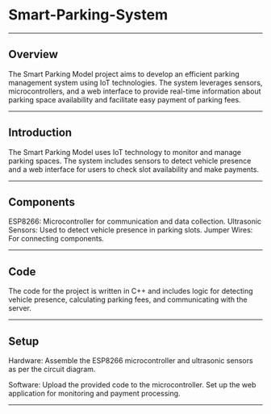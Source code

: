 # Smart-Parking-System
***
## Overview
The Smart Parking Model project aims to develop an efficient parking management system using IoT technologies. The system leverages sensors, microcontrollers, and a web interface to provide real-time information about parking space availability and facilitate easy payment of parking fees.
***
## Introduction
The Smart Parking Model uses IoT technology to monitor and manage parking spaces. The system includes sensors to detect vehicle presence and a web interface for users to check slot availability and make payments.
***
## Components
ESP8266: Microcontroller for communication and data collection.
Ultrasonic Sensors: Used to detect vehicle presence in parking slots.
Jumper Wires: For connecting components.
***
## Code
The code for the project is written in C++ and includes logic for detecting vehicle presence, calculating parking fees, and communicating with the server.
***
## Setup
Hardware: Assemble the ESP8266 microcontroller and ultrasonic sensors as per the circuit diagram.

Software: Upload the provided code to the microcontroller. Set up the web application for monitoring and payment processing.
***
